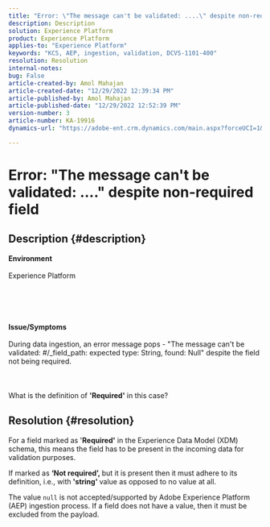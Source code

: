 ```yaml
---
title: "Error: \"The message can't be validated: ....\" despite non-required field"
description: Description
solution: Experience Platform
product: Experience Platform
applies-to: "Experience Platform"
keywords: "KCS, AEP, ingestion, validation, DCVS-1101-400"
resolution: Resolution
internal-notes: 
bug: False
article-created-by: Amol Mahajan
article-created-date: "12/29/2022 12:39:34 PM"
article-published-by: Amol Mahajan
article-published-date: "12/29/2022 12:52:39 PM"
version-number: 3
article-number: KA-19916
dynamics-url: "https://adobe-ent.crm.dynamics.com/main.aspx?forceUCI=1&pagetype=entityrecord&etn=knowledgearticle&id=4a52d2d7-7587-ed11-81ac-6045bd006704"

---
```

# Error: "The message can't be validated: ...." despite non-required field

## Description {#description}

<b>Environment</b><br><br>Experience Platform<br><br> <br><br> <br><br><b>Issue/Symptoms</b><br><br>During data ingestion, an error message pops - "The message can't be validated: #/_field_path: expected type: String, found: Null" despite the field not being required.<br><br> <br><br>What is the definition of <b>'Required'</b> in this case?<br>

## Resolution {#resolution}


For a field marked as '<b>Required'</b> in the Experience Data Model (XDM) schema, this means the field has to be present in the incoming data for validation purposes.

If marked as <b>‘Not required’, </b>but it is present then it must adhere to its definition, i.e., with<b> 'string' </b>value as opposed to no value at all.



The value `null` is not accepted/supported by Adobe Experience Platform (AEP) ingestion process. If a field does not have a value, then it must be excluded from the payload.
